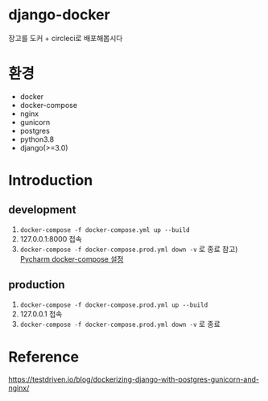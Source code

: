# django-docker
장고를 도커 + circleci로 배포해봅시다

# 환경
- docker 
- docker-compose
- nginx
- gunicorn
- postgres
- python3.8
- django(>=3.0)


# Introduction
## development
1. `docker-compose -f docker-compose.yml up --build`
2. 127.0.0.1:8000 접속
3. `docker-compose -f docker-compose.prod.yml down -v` 로 종료
참고) [Pycharm docker-compose 설정](https://www.jetbrains.com/help/pycharm/docker-compose.html#working)

## production
1. `docker-compose -f docker-compose.prod.yml up --build`
2. 127.0.0.1 접속
3. `docker-compose -f docker-compose.prod.yml down -v` 로 종료

# Reference
https://testdriven.io/blog/dockerizing-django-with-postgres-gunicorn-and-nginx/